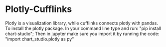 # Plotly-Cufflinks
Plotly is a visualization library, while cufflinks connects plotly with pandas.
To install the plotly package. In your command line type and run:  "pip install chart-studio"; Then in jupyter make sure you import it by running the code: "import chart_studio.plotly as py"
